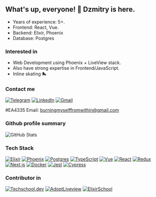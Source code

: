 ## What's up, everyone! 👋 Dzmitry is here.

- Years of experience: 5+.
- Frontend: React, Vue.
- Backend: Elixir, Phoenix
- Database: Postgres

### Interested in

- Web Development using Phoenix + LiveView stack.
- Also have strong expertise in Frontend/JavaScript.
- Inline skating 🛼

### Contact me

[![Telegram](https://img.shields.io/badge/dzmitry_sidorov-blue?logo=telegram&logoColor=f5f5f5)](https://t.me/dzmitry_sidorov)
[![LinkedIn](https://img.shields.io/badge/--twitter?label=LinkedIn&logo=LinkedIn&style=social)](https://www.linkedin.com/in/dzmitry-sidarau/)
[![Gmail](https://img.shields.io/badge/Gmail-EA4335?logo=gmail&logoColor=f5f5f5)](mailto:burningmyselffromwithin@gmail.com)

#EA4335
Email: burningmyselffromwithin@gmail.com

### Github profile summary

![GitHub Stats](https://github-readme-stats.vercel.app/api?username=dmitry-sidorov&theme=dark&show_icons=true&hide_border=true&count_private=true)

### Tech Stack

[![Elixir](https://img.shields.io/badge/Elixir-4e2a8e?style=for-the-badge&logo=Elixir)](https://elixir-lang.org/)
[![Phoenix](https://img.shields.io/badge/Phoenix-FD4F00?style=for-the-badge&logo=phoenixframework&logoColor=f5f5f5)](https://www.phoenixframework.org/)
[![Postgres](https://img.shields.io/badge/Postgres-F5455C?style=for-the-badge&logo=postgresql&logoColor=f5f5f5)](https://www.postgresql.org/)
[![TypeScript](https://img.shields.io/badge/TypeScript-3178C6?style=for-the-badge&logo=typescript&logoColor=f5f5f5)](https://www.typescriptlang.org/)
[![Vue](https://img.shields.io/badge/Vue-4FC08D?style=for-the-badge&logo=vuedotjs&logoColor=f5f5f5)](https://vuejs.org/)
[![React](https://img.shields.io/badge/React-61DAFB?style=for-the-badge&logo=React&logoColor=f5f5f5)](https://react.dev/)
[![Redux](https://img.shields.io/badge/Redux-764ABC?style=for-the-badge&logo=redux&logoColor=f5f5f5)](https://redux.js.org/)
[![Next.js](https://img.shields.io/badge/Next.js-000000?style=for-the-badge&logo=nextdotjs&logoColor=f5f5f5)](https://nextjs.org/)
[![Docker](https://img.shields.io/badge/Docker-2496ED?style=for-the-badge&logo=docker&logoColor=f5f5f5)](https://www.docker.com/)
[![Jest](https://img.shields.io/badge/Jest-C21325?style=for-the-badge&logo=jest&logoColor=f5f5f5)](https://jestjs.io/ru/)
[![Cypress](https://img.shields.io/badge/Cypress-69D3A7?style=for-the-badge&logo=cypress&logoColor=f5f5f5)](https://www.cypress.io/)

### Contributor in

[![Techschool.dev](https://ucarecdn.com/0c601611-edbf-4c11-a03c-b24460223e5e/)](https://github.com/danielbergholz/techschool.dev)
[![AdoptLiveview](https://avatars.githubusercontent.com/u/166174744?s=100&v=4)](https://github.com/adopt-liveview/adopt-liveview)
[![ElixirSchool](https://avatars.githubusercontent.com/u/17727647?s=100&v=4)](https://github.com/elixirschool/elixirschool)

<!--
**dmitry-sidorov/dmitry-sidorov** is a ✨ _special_ ✨ repository because its `README.md` (this file) appears on your GitHub profile.

Here are some ideas to get you started:

- 🔭 I’m currently working on ...
- 🌱 I’m currently learning ...
- 👯 I’m looking to collaborate on ...
- 🤔 I’m looking for help with ...
- 💬 Ask me about ...
- 📫 How to reach me: ...
- 😄 Pronouns: ...
- ⚡ Fun fact: ...
-->
